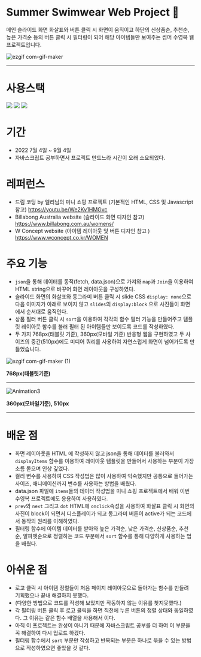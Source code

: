 
# Summer Swimwear Web Project 👙

메인 슬라이드 화면 화살표와 버튼 클릭 시 화면이 움직이고 하단의 신상품순, 추천순, 높은 가격순 등의 버튼 클릭 시 필터링이 되어 해당 아이템들만 보여주는 썸머 수영복 웹 프로젝트입니다.



![ezgif com-gif-maker](https://user-images.githubusercontent.com/80263801/188314362-4aed870b-eec3-45a1-86e2-de6c54a29293.gif)

---

# 사용스택

<div align="left">
	<img src="https://img.shields.io/badge/Javascript-F7DF1E?style=flat&logo=Java&logoColor=white" />
	<img src="https://img.shields.io/badge/HTML5-E34F26?style=flat&logo=HTML5&logoColor=white" />
	<img src="https://img.shields.io/badge/CSS3-1572B6?style=flat&logo=CSS3&logoColor=white" />
</div>

# 기간

* 2022 7월 4일 ~ 9월 4일 
* 자바스크립트 공부하면서 프로젝트 만드느라 시간이 오래 소요되었다.

# 레퍼런스
* 드림 코딩 by 엘리님의 미니 쇼핑 프로젝트 (기본적인 HTML, CSS 및 Javascript 참고)
<https://youtu.be/We2Kv1HMGvc>
* Billabong Australia website (슬라이드 화면 디자인 참고)
<https://www.billabong.com.au/womens/>
* W Concept website (아이템 레이아웃 및 버튼 디자인 참고 )
<https://www.wconcept.co.kr/WOMEN>
# 주요 기능

* `json`을 통해 데이터를 동적(fetch, data.json)으로 가져와 `map`과 `Join`을 이용하여 HTML string으로 바꾸어 화면 레이아웃을 구성하였다.
* 슬라이드 화면의 화살표와 동그라미 버튼 클릭 시 slide CSS `display: none`으로 다음 이미지가 아래로 보이지 않고 `slides`의 `display:block` 으로 사진들이 화면에서 순서대로 움직인다.
* 상품 필터 버튼 클릭 시 `sort`을 이용하여 각각의 함수 필터 기능을 만들어주고 템플릿 레이아웃 함수를 불러 필터 된 아이템들만 보이도록 코드를 작성하였다.
* 두 가지 768px(태블릿 기준), 360px(모바일 기준) 반응형 웹을 구현하였고 두 사이즈의 중간(510px)에도 미디어 쿼리를 사용하여 자연스럽게 화면이 넘어가도록 만들었습니다.

![ezgif com-gif-maker (1)](https://user-images.githubusercontent.com/80263801/188370465-aca1fe00-6495-4fee-867b-6ea79df4ea88.gif)

**768px(태블릿기준)**

---

![Animation3](https://user-images.githubusercontent.com/80263801/188370774-be6184c6-85e0-48bd-9585-5ff4728ca190.gif)

**360px(모바일기준), 510px**

---

# 배운 점 

* 화면 레이아웃을 HTML 에 작성하지 않고 json을 통해 데이터를 불러와서 `displayItems` 함수를 이용하여 레이아웃 템플릿을 만들어서 사용하는 부분이 가장 소름 돋으며 인상 깊었다.
* 컬러 변수를 사용하여 CSS 작성법은 많이 사용하여 익숙했지만 공통으로 들어가는 사이즈, 애니메이션까지 변수를 사용하는 방법을 배웠다.
* data.json 파일에 `items`들의 데이터 작성법을 미니 쇼핑 프로젝트에서 배워 이번 수영복 프로젝트에도 응용하여 사용하였다.
* `prev`와 `next` 그리고 `dot` HTML에 `onclick`속성을 사용하여 화살표 클릭 시 화면의 사진이 block이 되면서 디스플레이가 되고 동그라미 버튼이 active가 되는 코드에서 동작의 원리를 이해하였다.
* 필터링 함수에 아이템 데이터를 받아와 높은 가격순, 낮은 가격순, 신상품순, 추천순, 알파벳순으로 정렬하는 코드 부분에서 `sort` 함수를 통해 다양하게 사용하는 법을 배웠다.

# 아쉬운 점

* 로고 클릭 시 아이템 정렬들이 처음 페이지 레이아웃으로 돌아가는 함수를 만들려 기획했으나 끝내 해결하지 못했다.
* (다양한 방법으로 코드를 작성해 보았지만 작동하지 않는 이유를 찾지못했다.)
* 각 필터링 버튼 클릭 후 로고 클릭을 하면 직전에 누른 버튼의 정렬 상태와 동일하였다. 그 이유는 같은 함수 배열을 사용해서 이다. 
* 아직 이 프로젝트는 완성이 아니기 때문에 자바스크립트 공부를 더 하여 이 부분을 꼭 해결하여 다시 업로드 하겠다.
* 필터링 함수에서 `sort` 부분만 작성하고 반복되는 부분은 하나로 묶을 수 있는 방법으로 작성하였으면 좋았을 것 같다.

